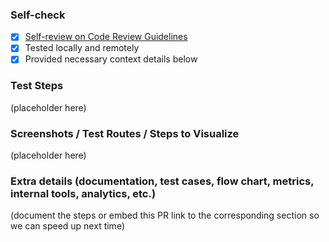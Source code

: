 ### Self-check

- [x] [Self-review on Code Review Guidelines](https://www.notion.so/wemakeapp-docs/Code-Review-Best-Practice-aeb7cf4fb3964ef4ad35c6a9d2fbfe2d)
- [x] Tested locally and remotely
- [x] Provided necessary context details below

### Test Steps

(placeholder here)

### Screenshots / Test Routes / Steps to Visualize

(placeholder here)

### Extra details (documentation, test cases, flow chart, metrics, internal tools, analytics, etc.)

(document the steps or embed this PR link to the corresponding section so we can speed up next time)
